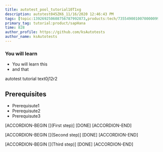 ```yaml
---
title: autotest_pool_tutorial10T1xg
description: autotest045ZK6_11/16/2020 12:46:43 PM
tags: [topic:139269250608756787992873,products:tech/73554900100700000996,tutorial:experience/advanced]
primary_tag: tutorial:product/sapHana
time: 828
author_profile: https://github.com/ksAutotests
author_name: ksAutotests
---
```

### You will learn
- You will learn this
- and that

autotest tutorial text0j12r2

## Prerequisites
- Prerequisute1
- Prerequisute2
- Prerequisute3

[ACCORDION-BEGIN [](First step)]
[DONE]
[ACCORDION-END]

[ACCORDION-BEGIN [](Second step)]
[DONE]
[ACCORDION-END]

[ACCORDION-BEGIN [](Third step)]
[DONE]
[ACCORDION-END]

